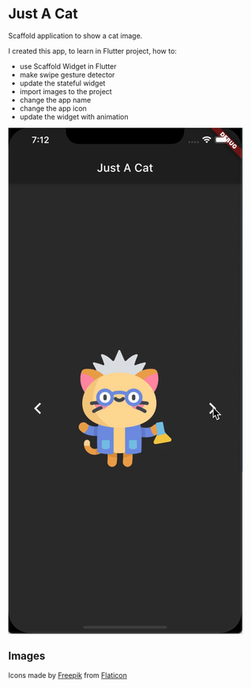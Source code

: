 # Just A Cat

Scaffold application to show a cat image. 

I created this app, to learn in Flutter project, how to:
- use Scaffold Widget in Flutter
- make swipe gesture detector
- update the stateful widget
- import images to the project
- change the app name
- change the app icon
- update the widget with animation

![](example.gif)

## Images
Icons made by [Freepik](https://www.flaticon.com/br/autores/freepik) from [Flaticon](www.flaticon.com)
